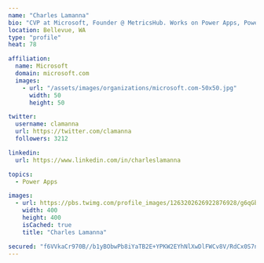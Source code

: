 ```yaml
---
name: "Charles Lamanna"
bio: "CVP at Microsoft, Founder @ MetricsHub. Works on Power Apps, Power Automate, Power Virtual Agent, Common Data Service and Dynamics 365."
location: Bellevue, WA
type: "profile"
heat: 78

affiliation:
  name: Microsoft
  domain: microsoft.com
  images:
    - url: "/assets/images/organizations/microsoft.com-50x50.jpg"
      width: 50
      height: 50

twitter:
  username: clamanna
  url: https://twitter.com/clamanna
  followers: 3212

linkedin:
  url: https://www.linkedin.com/in/charleslamanna

topics:
  - Power Apps

images:
  - url: https://pbs.twimg.com/profile_images/1263202626922876928/g6qGbHZ-_400x400.jpg
    width: 400
    height: 400
    isCached: true
    title: "Charles Lamanna"

secured: "f6VVkaCr970B//b1yBObwPb8iYaTB2E+YPKW2EYhNlXwDlFWCv8V/RdCx0S7nY8jdWvWftcgIkKNRc0cR9OABEyCOls+CUWzHDi8xPV1gOMX1DWgOVVghuFOitZtD5452KplmqPxR1pSMjjQ0BY1hxWiAd9xzDu0nfL36ok2mNfQ28fudWT80+zspt+N7ZGF/Bm5FO6BYc6fkKsj6EfLF0pDwcZuQUPpMUYz1o7AIGrFNCcplosDsu5CxBLPbFkI6tJDeSJmeeDPZ5mlfuDqD2NIsVha0Dx7WiH4vd9iL/WyaLoeI3DUYcVV3qduBhXaSa7mj73RIz24zL8L+9Qm1JaJuO5LcAenMYDXd4Ec1pOOPkrK4eLsMqf1xMbHJAr85QwHV2TBvf3J5anncSGVpJztfN5Skt9QkTN9kmiwx3A=;4+6O0v7D4nrHXL7Ev3XSsg=="
---
```


